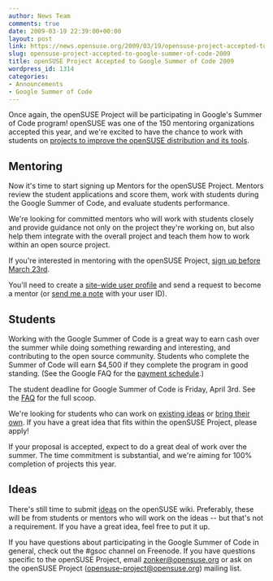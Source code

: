 ```yaml
---
author: News Team
comments: true
date: 2009-03-19 22:39:00+00:00
layout: post
link: https://news.opensuse.org/2009/03/19/opensuse-project-accepted-to-google-summer-of-code-2009/
slug: opensuse-project-accepted-to-google-summer-of-code-2009
title: openSUSE Project Accepted to Google Summer of Code 2009
wordpress_id: 1314
categories:
- Announcements
- Google Summer of Code
---
```


Once again, the openSUSE Project will be participating in Google's Summer of Code program! openSUSE was one of the 150 mentoring organizations accepted this year, and we're excited to have the chance to work with students on [projects to improve the openSUSE distribution and its tools](//en.opensuse.org/Summer_of_Code_2009#Ideas).


## Mentoring


Now it's time to start signing up Mentors for the openSUSE Project. Mentors review the student applications and score them, work with students during the Google Summer of Code, and evaluate students performance.

We're looking for committed mentors who will work with students closely and provide guidance not only on the project they're working on, but also help them integrate with the overall project and teach them how to work within an open source project.

If you're interested in mentoring with the openSUSE Project, [sign up before March 23rd](//socghop.appspot.com/document/show/program/google/gsoc2009/userguide#depth_mentapply).

You'll need to create a [site-wide user profile](//socghop.appspot.com/document/show/program/google/gsoc2009/userguide#depth_sitewideprofile) and send a request to become a mentor (or [send me a note](mailto:zonker@opensuse.org) with your user ID).


## Students


Working with the Google Summer of Code is a great way to earn cash over the summer while doing something rewarding and interesting, and contributing to the open source community. Students who complete the Summer of Code will earn $4,500 if they complete the program in good standing. (See the Google FAQ for the [payment schedule](//socghop.appspot.com/document/show/program/google/gsoc2009/faqs#administrivia).)

The student deadline for Google Summer of Code is Friday, April 3rd. See the [FAQ](//socghop.appspot.com/document/show/program/google/gsoc2009/faqs) for the full scoop.

We're looking for students who can work on [existing ideas](//en.opensuse.org/Summer_of_Code_2009#Ideas) or [bring their own](//socghop.appspot.com/document/show/program/google/gsoc2009/faqs#ideas). If you have a great idea that fits within the openSUSE Project, please apply!

If your proposal is accepted, expect to do a great deal of work over the summer. The time commitment is substantial, and we're aiming for 100% completion of projects this year.


## Ideas


There's still time to submit [ideas](//en.opensuse.org/Summer_of_Code_2009#Ideas) on the openSUSE wiki. Preferably, these will be from students or mentors who will work on the ideas -- but that's not a requirement. If you have a great idea, feel free to put it up.

If you have questions about participating in the Google Summer of Code in general, check out the #gsoc channel on Freenode. If you have questions specific to the openSUSE Project, email [zonker@opensuse.org](mailto:zonker@opensuse.org) or ask on the openSUSE Project (opensuse-project@opensuse.org) mailing list.
